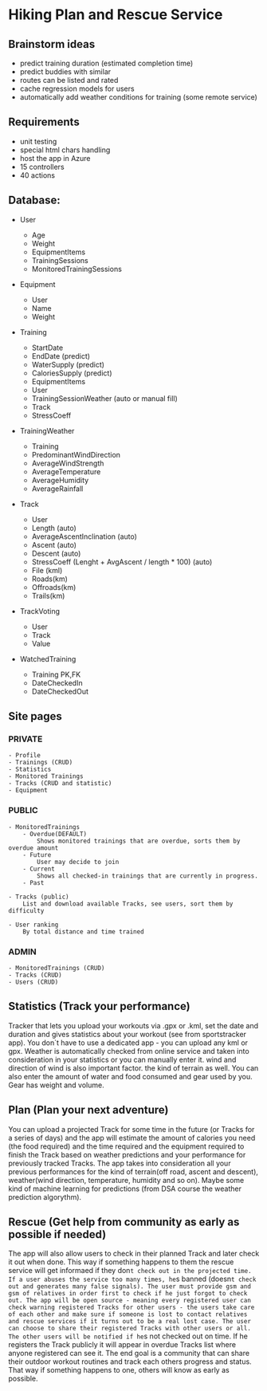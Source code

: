 # Hiking Plan and Rescue Service

## Brainstorm ideas

- predict training duration (estimated completion time)
- predict buddies with similar
- routes can be listed and rated
- cache regression models for users
- automatically add weather conditions for training (some remote service)

## Requirements

- unit testing
- special html chars handling
- host the app in Azure
- 15 controllers
- 40 actions

## Database:

- User
    - Age
    - Weight
    - EquipmentItems
    - TrainingSessions
    - MonitoredTrainingSessions

- Equipment
    - User
    - Name
    - Weight

- Training
    - StartDate
    - EndDate (predict)
    - WaterSupply (predict)
    - CaloriesSupply (predict)
    - EquipmentItems
    - User
    - TrainingSessionWeather (auto or manual fill)
    - Track
    - StressCoeff

- TrainingWeather
    - Training
    - PredominantWindDirection
    - AverageWindStrength
    - AverageTemperature
    - AverageHumidity
    - AverageRainfall

- Track
    - User
    - Length (auto)
    - AverageAscentInclination (auto)
    - Ascent (auto)
    - Descent (auto)
    - StressCoeff (Lenght + AvgAscent / length * 100) (auto)
    - File (kml)
    - Roads(km)
    - Offroads(km)
    - Trails(km)

- TrackVoting
    - User
    - Track
    - Value

- WatchedTraining
    - Training PK,FK
    - DateCheckedIn
    - DateCheckedOut



## Site pages

### PRIVATE

    - Profile
    - Trainings (CRUD)
    - Statistics
    - Monitored Trainings
    - Tracks (CRUD and statistic)
    - Equipment

### PUBLIC

    - MonitoredTrainings
        - Overdue(DEFAULT)
            Shows monitored trainings that are overdue, sorts them by overdue amount
        - Future
            User may decide to join
        - Current
            Shows all checked-in trainings that are currently in progress.
        - Past

    - Tracks (public)
        List and download available Tracks, see users, sort them by difficulty

    - User ranking
        By total distance and time trained

### ADMIN

    - MonitoredTrainings (CRUD)
    - Tracks (CRUD)
    - Users (CRUD)



## Statistics (Track your performance)

Tracker that lets you upload your workouts via .gpx or .kml, set the date and duration and gives statistics about your workout (see from sportstracker app).
You don`t have to use a dedicated app - you can upload any kml or gpx.
Weather is automatically checked from online service and taken into consideration in your statistics or you can manually enter it. wind and direction of wind is also important factor. the kind of terrain as well. You can also enter the amount of water and food consumed and gear used by you. Gear has weight and volume.

## Plan (Plan your next adventure)
You can upload a projected Track for some time in the future (or Tracks for a series of days) and the app will estimate the amount of calories you need (the food required) and the time required and the equipment required to finish the Track based on weather predictions and your performance for previously tracked Tracks. The app takes into consideration all your previous performances for the kind of terrain(off road, ascent and descent), weather(wind direction, temperature, humidity and so on). Maybe some kind of machine learning for predictions (from DSA course the weather prediction algorythm).

## Rescue (Get help from community as early as possible if needed)
The app will also allow users to check in their planned Track and later check it out when done. This way if something happens to them the rescue service will get informaed if they don`t check out in the projected time. If a user abuses the service too many times, he`s banned (doesn`t check out and generates many false signals). The user must provide gsm and gsm of relatives in order first to check if he just forgot to check out.
The app will be open source - meaning every registered user can check warning registered Tracks for other users - the users take care of each other and make sure if someone is lost to contact relatives and rescue services if it turns out to be a real lost case. The user can choose to share their registered Tracks with other users or all. The other users will be notified if he`s not checked out on time. If he registers the Track publicly it will appear in overdue Tracks list where anyone registered can see it.
The end goal is a community that can share their outdoor workout routines and track each others progress and status. That way if something happens to one, others will know as early as possible.